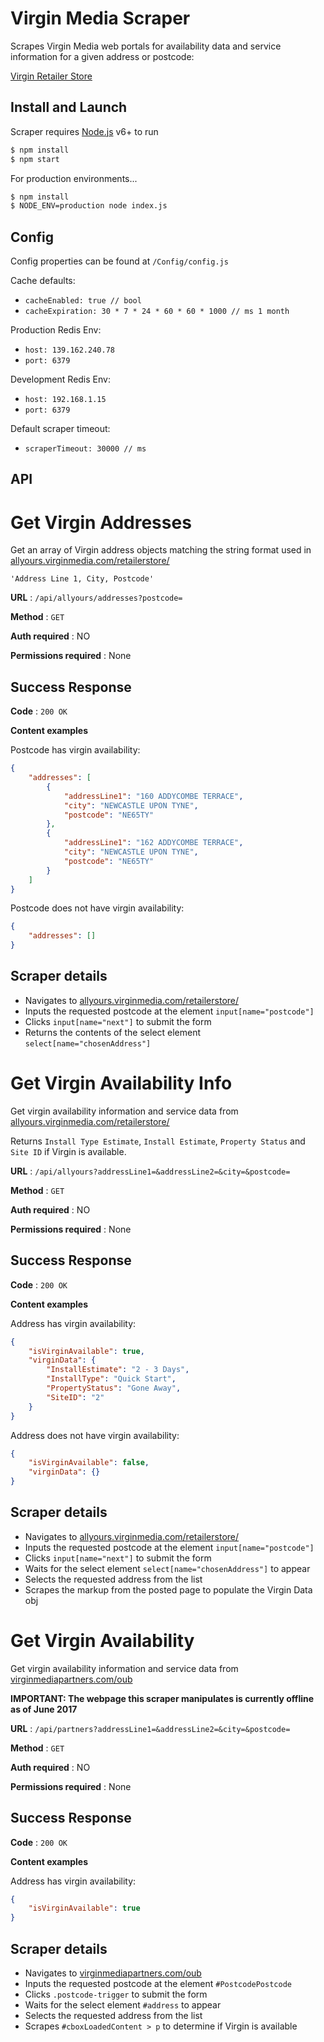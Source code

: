 # Virgin Media Scraper
Scrapes Virgin Media web portals for availability data and service information for a given address or postcode:

[Virgin Retailer Store](https://allyours.virginmedia.com/retailerstore/)

## Install and Launch
Scraper requires [Node.js](https://nodejs.org/) v6+ to run

```sh
$ npm install
$ npm start
```

For production environments...

```sh
$ npm install
$ NODE_ENV=production node index.js
```

## Config

Config properties can be found at `/Config/config.js`

Cache defaults:
* `cacheEnabled: true // bool`
* `cacheExpiration: 30 * 7 * 24 * 60 * 60 * 1000 // ms 1 month`

Production Redis Env:
* `host: 139.162.240.78`
* `port: 6379`

Development Redis Env:
* `host: 192.168.1.15`
* `port: 6379`

Default scraper timeout:
* `scraperTimeout: 30000 // ms`

## API

# Get Virgin Addresses

Get an array of Virgin address objects matching the string format used in [allyours.virginmedia.com/retailerstore/](https://allyours.virginmedia.com/retailerstore/)

`'Address Line 1, City, Postcode'`

**URL** : `/api/allyours/addresses?postcode=`

**Method** : `GET`

**Auth required** : NO

**Permissions required** : None

## Success Response

**Code** : `200 OK`

**Content examples**

Postcode has virgin availability:

```json
{
    "addresses": [
        {
            "addressLine1": "160 ADDYCOMBE TERRACE",
            "city": "NEWCASTLE UPON TYNE",
            "postcode": "NE65TY"
        },
        {
            "addressLine1": "162 ADDYCOMBE TERRACE",
            "city": "NEWCASTLE UPON TYNE",
            "postcode": "NE65TY"
        }
    ]
}
```

Postcode does not have virgin availability:

```json
{
    "addresses": []
}
```

## Scraper details

* Navigates to [allyours.virginmedia.com/retailerstore/](https://allyours.virginmedia.com/retailerstore/)
* Inputs the requested postcode at the element `input[name="postcode"]`
* Clicks `input[name="next"]` to submit the form
* Returns the contents of the select element `select[name="chosenAddress"]`

# Get Virgin Availability Info

Get virgin availability information and service data from [allyours.virginmedia.com/retailerstore/](https://allyours.virginmedia.com/retailerstore/)

Returns `Install Type Estimate`, `Install Estimate`, `Property Status` and `Site ID` if Virgin is available.

**URL** : `/api/allyours?addressLine1=&addressLine2=&city=&postcode=`

**Method** : `GET`

**Auth required** : NO

**Permissions required** : None

## Success Response

**Code** : `200 OK`

**Content examples**

Address has virgin availability:

```json
{
    "isVirginAvailable": true,
    "virginData": {
        "InstallEstimate": "2 - 3 Days",
        "InstallType": "Quick Start",
        "PropertyStatus": "Gone Away",
        "SiteID": "2"
    }
}
```

Address does not have virgin availability:

```json
{
    "isVirginAvailable": false,
    "virginData": {}
}
```

## Scraper details

* Navigates to [allyours.virginmedia.com/retailerstore/](https://allyours.virginmedia.com/retailerstore/)
* Inputs the requested postcode at the element `input[name="postcode"]`
* Clicks `input[name="next"]` to submit the form
* Waits for the select element `select[name="chosenAddress"]` to appear
* Selects the requested address from the list
* Scrapes the markup from the posted page to populate the Virgin Data obj

# Get Virgin Availability

Get virgin availability information and service data from [virginmediapartners.com/oub](https://www.virginmediapartners.com/oub)

**IMPORTANT: The webpage this scraper manipulates is currently offline as of June 2017**

**URL** : `/api/partners?addressLine1=&addressLine2=&city=&postcode=`

**Method** : `GET`

**Auth required** : NO

**Permissions required** : None

## Success Response

**Code** : `200 OK`

**Content examples**

Address has virgin availability:

```json
{
    "isVirginAvailable": true
}
```

## Scraper details

* Navigates to [virginmediapartners.com/oub](https://www.virginmediapartners.com/oub)
* Inputs the requested postcode at the element `#PostcodePostcode`
* Clicks `.postcode-trigger` to submit the form
* Waits for the select element `#address` to appear
* Selects the requested address from the list
* Scrapes `#cboxLoadedContent > p` to determine if Virgin is available
